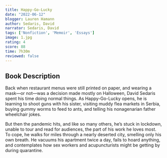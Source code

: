 ```yaml
---
title: Happy-Go-Lucky 
date: "2022-06-12"
blogger: Lauren Hamann
author: Sedaris, David
narrator: Sedaris, David
tags: ['Nonfiction', 'Memoir', 'Essays']
image: 1.jpg
rating: 4
score: 88
time: 7h30m
reviewed: false
---
```



## Book Description

Back when restaurant menus were still printed on paper, and wearing a mask—or not—was a decision made mostly on Halloween, David Sedaris spent his time doing normal things. As Happy-Go-Lucky opens, he is learning to shoot guns with his sister, visiting muddy flea markets in Serbia, buying gummy worms to feed to ants, and telling his nonagenarian father wheelchair jokes.
 
But then the pandemic hits, and like so many others, he’s stuck in lockdown, unable to tour and read for audiences, the part of his work he loves most. To cope, he walks for miles through a nearly deserted city, smelling only his own breath. He vacuums his apartment twice a day, fails to hoard anything, and contemplates how sex workers and acupuncturists might be getting by during quarantine.
 